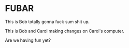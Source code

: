 # FUBAR

This is Bob totally gonna fuck sum shit up. 

This is Bob and Carol making changes on Carol's computer. 

Are we having fun yet?


